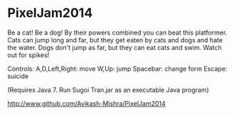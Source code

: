 PixelJam2014
============

Be a cat! Be a dog! By their powers combined you can beat this platformer.
Cats can jump long and far, but they get eaten by cats and dogs and hate the water.
Dogs don't jump as far, but they can eat cats and swim.
Watch out for spikes!

Controls:
A,D,Left,Right: move
W,Up: jump
Spacebar: change form
Escape: suicide

(Requires Java 7. Run Sugoi Tran.jar as an executable Java program)

http://www.github.com/Avikash-Mishra/PixelJam2014